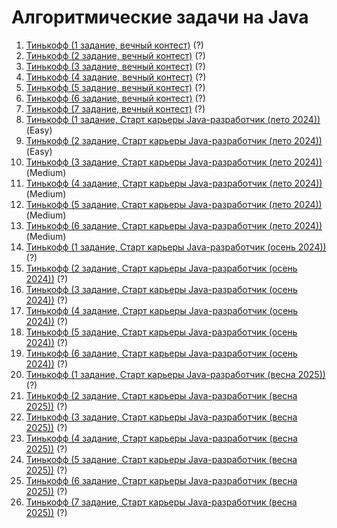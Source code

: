<h1 class="title">Алгоритмические задачи на Java</h1>
<ol>
    <li><a href="https://github.com/Oleg-Toropov/tinkoff_algorithms_training/tree/main/src/Tinkoff_eternal_contest/Tinkoff_1" target="_blank">Тинькофф (1 задание, вечный контест)</a> (?)</li>
    <li><a href="https://github.com/Oleg-Toropov/tinkoff_algorithms_training/tree/main/src/Tinkoff_eternal_contest/Tinkoff_2" target="_blank">Тинькофф (2 задание, вечный контест)</a> (?)</li>
    <li><a href="https://github.com/Oleg-Toropov/tinkoff_algorithms_training/tree/main/src/Tinkoff_eternal_contest/Tinkoff_3" target="_blank">Тинькофф (3 задание, вечный контест)</a> (?)</li>
    <li><a href="https://github.com/Oleg-Toropov/tinkoff_algorithms_training/tree/main/src/Tinkoff_eternal_contest/Tinkoff_4" target="_blank">Тинькофф (4 задание, вечный контест)</a> (?)</li>
    <li><a href="https://github.com/Oleg-Toropov/tinkoff_algorithms_training/tree/main/src/Tinkoff_eternal_contest/Tinkoff_5" target="_blank">Тинькофф (5 задание, вечный контест)</a> (?)</li>
    <li><a href="https://github.com/Oleg-Toropov/tinkoff_algorithms_training/tree/main/src/Tinkoff_eternal_contest/Tinkoff_6" target="_blank">Тинькофф (6 задание, вечный контест)</a> (?)</li>
    <li><a href="https://github.com/Oleg-Toropov/tinkoff_algorithms_training/tree/main/src/Tinkoff_eternal_contest/Tinkoff_7" target="_blank">Тинькофф (7 задание, вечный контест)</a> (?)</li>
    <li><a href="https://github.com/Oleg-Toropov/tinkoff_algorithms_training/tree/main/src/Tinkoff_summer_2024/Tinkoff_1_summer_2024" target="_blank">Тинькофф (1 задание, Старт карьеры Java-разработчик (лето 2024))</a> (Easy)</li>
    <li><a href="https://github.com/Oleg-Toropov/tinkoff_algorithms_training/tree/main/src/Tinkoff_summer_2024/Tinkoff_2_summer_2024" target="_blank">Тинькофф (2 задание, Старт карьеры Java-разработчик (лето 2024))</a> (Easy)</li>
    <li><a href="https://github.com/Oleg-Toropov/tinkoff_algorithms_training/tree/main/src/Tinkoff_summer_2024/Tinkoff_3_summer_2024" target="_blank">Тинькофф (3 задание, Старт карьеры Java-разработчик (лето 2024))</a> (Medium)</li>
    <li><a href="https://github.com/Oleg-Toropov/tinkoff_algorithms_training/tree/main/src/Tinkoff_summer_2024/Tinkoff_4_summer_2024" target="_blank">Тинькофф (4 задание, Старт карьеры Java-разработчик (лето 2024))</a> (Medium)</li>
    <li><a href="https://github.com/Oleg-Toropov/tinkoff_algorithms_training/tree/main/src/Tinkoff_summer_2024/Tinkoff_5_summer_2024" target="_blank">Тинькофф (5 задание, Старт карьеры Java-разработчик (лето 2024))</a> (Medium)</li>
    <li><a href="https://github.com/Oleg-Toropov/tinkoff_algorithms_training/tree/main/src/Tinkoff_summer_2024/Tinkoff_6_summer_2024" target="_blank">Тинькофф (6 задание, Старт карьеры Java-разработчик (лето 2024))</a> (Medium)</li>
    <li><a href="https://github.com/Oleg-Toropov/tinkoff_algorithms_training/tree/main/src/Tinkoff_autumn_2024/Tinkoff_1_autumn_2024" target="_blank">Тинькофф (1 задание, Старт карьеры Java-разработчик (осень 2024))</a> (?)</li>
    <li><a href="https://github.com/Oleg-Toropov/tinkoff_algorithms_training/tree/main/src/Tinkoff_autumn_2024/Tinkoff_2_autumn_2024" target="_blank">Тинькофф (2 задание, Старт карьеры Java-разработчик (осень 2024))</a> (?)</li>
    <li><a href="https://github.com/Oleg-Toropov/tinkoff_algorithms_training/tree/main/src/Tinkoff_autumn_2024/Tinkoff_3_autumn_2024" target="_blank">Тинькофф (3 задание, Старт карьеры Java-разработчик (осень 2024))</a> (?)</li>
    <li><a href="https://github.com/Oleg-Toropov/tinkoff_algorithms_training/tree/main/src/Tinkoff_autumn_2024/Tinkoff_4_autumn_2024" target="_blank">Тинькофф (4 задание, Старт карьеры Java-разработчик (осень 2024))</a> (?)</li>
    <li><a href="https://github.com/Oleg-Toropov/tinkoff_algorithms_training/tree/main/src/Tinkoff_autumn_2024/Tinkoff_5_autumn_2024" target="_blank">Тинькофф (5 задание, Старт карьеры Java-разработчик (осень 2024))</a> (?)</li>
    <li><a href="https://github.com/Oleg-Toropov/tinkoff_algorithms_training/tree/main/src/Tinkoff_autumn_2024/Tinkoff_6_autumn_2024" target="_blank">Тинькофф (6 задание, Старт карьеры Java-разработчик (осень 2024))</a> (?)</li>
    <li><a href="https://github.com/Oleg-Toropov/tinkoff_algorithms_training/tree/main/src/Tinkoff_spring_2025/Tinkoff_1_spring_2025" target="_blank">Тинькофф (1 задание, Старт карьеры Java-разработчик (весна 2025))</a> (?)</li>
    <li><a href="https://github.com/Oleg-Toropov/tinkoff_algorithms_training/tree/main/src/Tinkoff_spring_2025/Tinkoff_2_spring_2025" target="_blank">Тинькофф (2 задание, Старт карьеры Java-разработчик (весна 2025))</a> (?)</li>
    <li><a href="https://github.com/Oleg-Toropov/tinkoff_algorithms_training/tree/main/src/Tinkoff_spring_2025/Tinkoff_3_spring_2025" target="_blank">Тинькофф (3 задание, Старт карьеры Java-разработчик (весна 2025))</a> (?)</li>
    <li><a href="https://github.com/Oleg-Toropov/tinkoff_algorithms_training/tree/main/src/Tinkoff_spring_2025/Tinkoff_4_spring_2025" target="_blank">Тинькофф (4 задание, Старт карьеры Java-разработчик (весна 2025))</a> (?)</li>
    <li><a href="https://github.com/Oleg-Toropov/tinkoff_algorithms_training/tree/main/src/Tinkoff_spring_2025/Tinkoff_5_spring_2025" target="_blank">Тинькофф (5 задание, Старт карьеры Java-разработчик (весна 2025))</a> (?)</li>
    <li><a href="https://github.com/Oleg-Toropov/tinkoff_algorithms_training/tree/main/src/Tinkoff_spring_2025/Tinkoff_6_spring_2025" target="_blank">Тинькофф (6 задание, Старт карьеры Java-разработчик (весна 2025))</a> (?)</li>
    <li><a href="https://github.com/Oleg-Toropov/tinkoff_algorithms_training/tree/main/src/Tinkoff_spring_2025/Tinkoff_7_spring_2025" target="_blank">Тинькофф (7 задание, Старт карьеры Java-разработчик (весна 2025))</a> (?)</li>
</ol>
